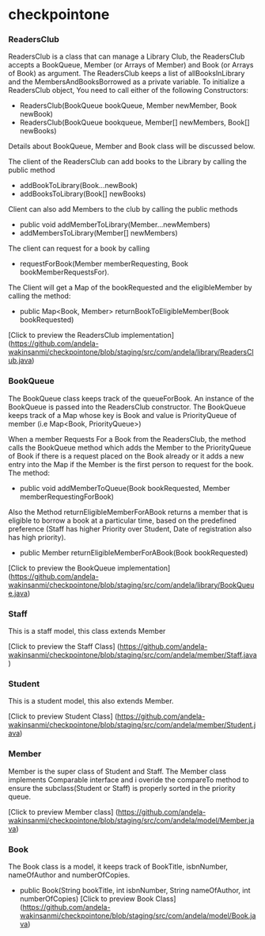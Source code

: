 # checkpointone

### ReadersClub

ReadersClub is a class that can manage a Library Club, the ReadersClub accepts a BookQueue, Member (or Arrays of Member) and Book (or Arrays of Book) as argument. The ReadersClub keeps a list of allBooksInLibrary and the MembersAndBooksBorrowed as a
private variable. To initialize a ReadersClub object, You need to call either of the following Constructors:

+ ReadersClub(BookQueue bookQueue, Member newMember, Book newBook)
+ ReadersClub(BookQueue bookqueue, Member[] newMembers, Book[] newBooks)

Details about BookQueue, Member and Book class will be discussed below.

The client of the ReadersClub can add books to the Library by calling the public method
+ addBookToLibrary(Book...newBook)
+ addBooksToLibrary(Book[] newBooks)

Client can also add Members to the club by calling the public methods
+ public void addMemberToLibrary(Member...newMembers)
+ addMembersToLibrary(Member[] newMembers)

The client can request for a book by calling
- requestForBook(Member memberRequesting, Book bookMemberRequestsFor).

The Client will get a Map of the bookRequested and the eligibleMember by calling the method:
+ public Map<Book, Member> returnBookToEligibleMember(Book bookRequested)

[Click to preview the ReadersClub implementation] (https://github.com/andela-wakinsanmi/checkpointone/blob/staging/src/com/andela/library/ReadersClub.java)



### BookQueue
The BookQueue class keeps track of the queueForBook. An instance of the BookQueue is passed into the ReadersClub
constructor. The BookQueue keeps track of a Map whose key is Book and value is PriorityQueue of member (i.e Map<Book, PriorityQueue<Member>>)

When a member Requests For a Book from the ReadersClub, the method calls the BookQueue method which adds the Member to the PriorityQueue of Book if there is a request placed on the Book already or it adds a new entry into the Map if the Member is the first person to request for the book. The method:
  - public void addMemberToQueue(Book bookRequested, Member memberRequestingForBook)

Also the Method returnEligibleMemberForABook returns a member that is eligible to borrow a book at a particular time, based on the predefined preference (Staff has higher Priority over Student, Date of registration also has high priority).

  - public Member returnEligibleMemberForABook(Book bookRequested)

  [Click to preview the BookQueue implementation]
  (https://github.com/andela-wakinsanmi/checkpointone/blob/staging/src/com/andela/library/BookQueue.java)
### Staff
  This is a staff model, this class extends Member

[Click to preview the Staff Class] (https://github.com/andela-wakinsanmi/checkpointone/blob/staging/src/com/andela/member/Staff.java)
### Student
   This is a student model, this also extends Member.

[Click to preview Student Class] (https://github.com/andela-wakinsanmi/checkpointone/blob/staging/src/com/andela/member/Student.java)
  ### Member
  Member is the super class of Student and Staff. The Member class implements Comparable interface and i overide the
  compareTo method to ensure the subclass(Student or Staff) is properly sorted in the priority queue.

[Click to preview Member class] (https://github.com/andela-wakinsanmi/checkpointone/blob/staging/src/com/andela/model/Member.java)
  ### Book

  The Book class is a model, it keeps track of BookTitle, isbnNumber, nameOfAuthor and numberOfCopies.

  - public Book(String bookTitle, int isbnNumber, String nameOfAuthor, int numberOfCopies)
  [Click to preview Book Class] (https://github.com/andela-wakinsanmi/checkpointone/blob/staging/src/com/andela/model/Book.java)
